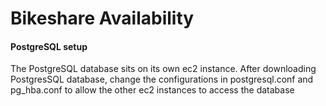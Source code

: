 # Bikeshare Availability

#### PostgreSQL setup
The PostgreSQL database sits on its own ec2 instance. After downloading PostgresSQL database, change the configurations in postgresql.conf and pg_hba.conf to allow the other ec2 instances to access the database
